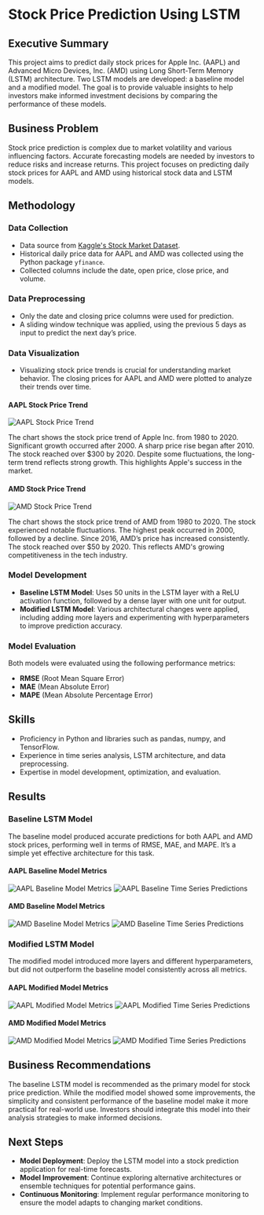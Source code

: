 # Stock Price Prediction Using LSTM

## Executive Summary
This project aims to predict daily stock prices for Apple Inc. (AAPL) and Advanced Micro Devices, Inc. (AMD) using Long Short-Term Memory (LSTM) architecture. Two LSTM models are developed: a baseline model and a modified model. The goal is to provide valuable insights to help investors make informed investment decisions by comparing the performance of these models.

## Business Problem
Stock price prediction is complex due to market volatility and various influencing factors. Accurate forecasting models are needed by investors to reduce risks and increase returns. This project focuses on predicting daily stock prices for AAPL and AMD using historical stock data and LSTM models.

## Methodology

### Data Collection
- Data source from [Kaggle's Stock Market Dataset](https://www.kaggle.com/datasets/jacksoncrow/stock-market-dataset).
- Historical daily price data for AAPL and AMD was collected using the Python package `yfinance`.
- Collected columns include the date, open price, close price, and volume.

### Data Preprocessing
- Only the date and closing price columns were used for prediction.
- A sliding window technique was applied, using the previous 5 days as input to predict the next day’s price.

### Data Visualization
- Visualizing stock price trends is crucial for understanding market behavior. The closing prices for AAPL and AMD were plotted to analyze their trends over time.

#### AAPL Stock Price Trend
![AAPL Stock Price Trend](Image_lstm/PriceOfAAPL.png)

The chart shows the stock price trend of Apple Inc. from 1980 to 2020. Significant growth occurred after 2000. A sharp price rise began after 2010. The stock reached over $300 by 2020. Despite some fluctuations, the long-term trend reflects strong growth. This highlights Apple's success in the market.

#### AMD Stock Price Trend
![AMD Stock Price Trend](Image_lstm/PriceOfAMD.png)

The chart shows the stock price trend of AMD from 1980 to 2020. The stock experienced notable fluctuations. The highest peak occurred in 2000, followed by a decline. Since 2016, AMD’s price has increased consistently. The stock reached over $50 by 2020. This reflects AMD's growing competitiveness in the tech industry.

### Model Development
- **Baseline LSTM Model**: Uses 50 units in the LSTM layer with a ReLU activation function, followed by a dense layer with one unit for output.
- **Modified LSTM Model**: Various architectural changes were applied, including adding more layers and experimenting with hyperparameters to improve prediction accuracy.

### Model Evaluation
Both models were evaluated using the following performance metrics:
- **RMSE** (Root Mean Square Error)
- **MAE** (Mean Absolute Error)
- **MAPE** (Mean Absolute Percentage Error)

## Skills
- Proficiency in Python and libraries such as pandas, numpy, and TensorFlow.
- Experience in time series analysis, LSTM architecture, and data preprocessing.
- Expertise in model development, optimization, and evaluation.

## Results

### Baseline LSTM Model
The baseline model produced accurate predictions for both AAPL and AMD stock prices, performing well in terms of RMSE, MAE, and MAPE. It’s a simple yet effective architecture for this task.

#### AAPL Baseline Model Metrics
![AAPL Baseline Model Metrics](Image_lstm/ResultAAPL.png)
![AAPL Baseline Time Series Predictions](Image_lstm/ActualvsPredictedAAPL.png)

#### AMD Baseline Model Metrics
![AMD Baseline Model Metrics](Image_lstm/ResultOfAMD.png)
![AMD Baseline Time Series Predictions](Image_lstm/ActualvsPredictedAMD.png)

### Modified LSTM Model
The modified model introduced more layers and different hyperparameters, but did not outperform the baseline model consistently across all metrics.

#### AAPL Modified Model Metrics
![AAPL Modified Model Metrics](Image_lstm/ResultOfAAPLmodified.png)
![AAPL Modified Time Series Predictions](Image_lstm/ActualvsPredictedAAPLmodified.png)

#### AMD Modified Model Metrics
![AMD Modified Model Metrics](Image_lstm/ResultOfAMDmodified.png)
![AMD Modified Time Series Predictions](Image_lstm/ActualvsPredictedAMDmodified.png)

## Business Recommendations
The baseline LSTM model is recommended as the primary model for stock price prediction. While the modified model showed some improvements, the simplicity and consistent performance of the baseline model make it more practical for real-world use. Investors should integrate this model into their analysis strategies to make informed decisions.

## Next Steps
- **Model Deployment**: Deploy the LSTM model into a stock prediction application for real-time forecasts.
- **Model Improvement**: Continue exploring alternative architectures or ensemble techniques for potential performance gains.
- **Continuous Monitoring**: Implement regular performance monitoring to ensure the model adapts to changing market conditions.


